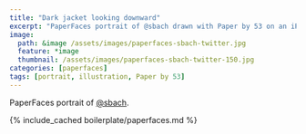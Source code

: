 ```yaml
---
title: "Dark jacket looking downward"
excerpt: "PaperFaces portrait of @sbach drawn with Paper by 53 on an iPad."
image: 
  path: &image /assets/images/paperfaces-sbach-twitter.jpg 
  feature: *image
  thumbnail: /assets/images/paperfaces-sbach-twitter-150.jpg
categories: [paperfaces]
tags: [portrait, illustration, Paper by 53]
---
```


PaperFaces portrait of [@sbach](https://twitter.com/sbach).

{% include_cached boilerplate/paperfaces.md %}
